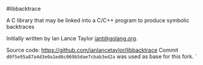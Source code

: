 #libbacktrace

A C library that may be linked into a C/C++ program to produce symbolic backtraces

Initially written by Ian Lance Taylor iant@golang.org.

Source code: https://github.com/ianlancetaylor/libbacktrace
Commit `d0f5e95a87a4d3e0a1ed6c069b5dae7cbab3ed2a` was used as base for this fork. 
`